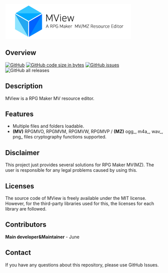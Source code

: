 ![Title](./data/image/title.png)

## Overview
[![GitHub](https://img.shields.io/github/license/handbros/MView?style=flat-square)](LICENSE)
[![GitHub code size in bytes](https://img.shields.io/github/languages/code-size/handbros/MView?style=flat-square)](https://github.com/handbros/MView)
[![GitHub issues](https://img.shields.io/github/issues/handbros/MView?style=flat-square)](https://github.com/handbros/MView/issues "Go to GitHub issues page.")
![GitHub all releases](https://img.shields.io/github/downloads/handbros/MView/total?style=flat-square)

## Description
MView is a RPG Maker MV resource editor.

## Features
 * Multiple files and folders loadable.
 * **(MV)** RPGMVO, RPGMVM, RPGMVW, RPGMVP / **(MZ)** ogg_, m4a_, wav_, png_ files cryptography functions supported.
 
## Disclaimer
This project just provides several solutions for RPG Maker MV(MZ). The user is responsible for any legal problems caused by using this.

## Licenses
The source code of MView is freely available under the MIT license. However, for the third-party libraries used for this, the licenses for each library are followed.

## Contributors
**Main developer&Maintainer** - June

## Contact
If you have any questions about this repository, please use GitHub Issues.
